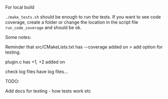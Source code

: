 For local build

```./make_tests.sh``` should be enough to run the tests. If you want to see code coverage, create a folder or change the location in the script file ```run_code_coverage``` and should be ok.

Some notes:

Reminder that src/CMakeLists.txt has --coverage added on > add option for testing.

plugin.c has +1, +2 added on

check log files have log files...

TODO:

Add docs for testing - how tests work etc






